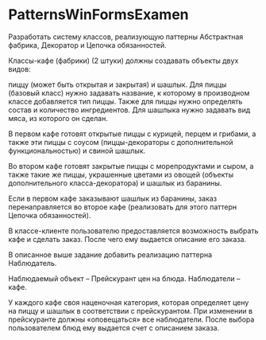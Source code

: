 # PatternsWinFormsExamen

Разработать систему классов, реализующую паттерны Абстрактная фабрика, Декоратор  и Цепочка обязанностей.

Классы-кафе (фабрики) (2 штуки) должны создавать объекты двух видов:   

пиццу (может быть открытая и закрытая)  и шашлык.  Для пиццы (базовый класс) нужно задавать название, к которому в производном классе добавляется тип пиццы. Также для пиццы нужно определять состав и количество ингредиентов. Для шашлыка нужно задавать вид мяса, из которого он сделан. 

В первом кафе готовят открытые пиццы с курицей, перцем и грибами, а также эти пиццы с соусом (пиццы-декораторы с дополнительной функциональностью)   и свиной шашлык.

Во втором кафе готовят закрытые пиццы с морепродуктами и сыром, а также такие же пиццы, украшенные цветами из овощей (объекты дополнительного класса-декоратора)  и шашлык из баранины.

Если в первом кафе заказывают шашлык из баранины, заказ перенаправляется во второе кафе (реализовать для этого паттерн Цепочка обязанностей).

В классе-клиенте пользователю предоставляется возможность выбрать кафе и сделать заказ. После чего ему выдается описание его заказа.

В описанное выше задание добавить реализацию паттерна Наблюдатель. 

Наблюдаемый объект – Прейскурант цен на блюда. Наблюдатели – кафе. 

У каждого кафе  своя наценочная категория, которая определяет цену на пиццу и шашлык в соответствии с прейскурантом. При изменении в прейскуранте должны «оповещаться» все наблюдатели. 
После выбора пользователем блюд ему выдается счет с описанием заказа. 
